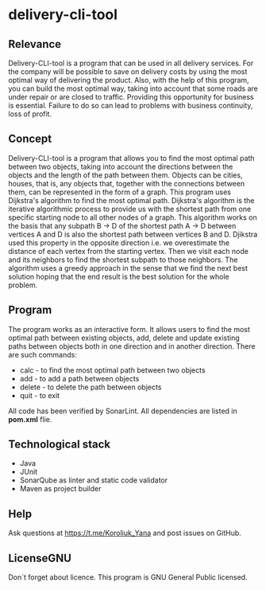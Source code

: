 # delivery-cli-tool

## Relevance

Delivery-CLI-tool is a program that can be used in all delivery services. For the company will be possible to save on
delivery costs by using the most optimal way of delivering the product. Also, with the help of this program, you can
build the most optimal way, taking into account that some roads are under repair or are closed to traffic. Providing
this opportunity for business is essential. Failure to do so can lead to problems with business continuity, loss of
profit.

## Concept

Delivery-CLI-tool is a program that allows you to find the most optimal path between two objects, taking into account
the directions between the objects and the length of the path between them. Objects can be cities, houses, that is, any
objects that, together with the connections between them, can be represented in the form of a graph. This program uses
Dijkstra's algorithm to find the most optimal path. Dijkstra's algorithm is the iterative algorithmic process to provide
us with the shortest path from one specific starting node to all other nodes of a graph. This algorithm works on the
basis that any subpath B -> D of the shortest path A -> D between vertices A and D is also the shortest path between
vertices B and D. Djikstra used this property in the opposite direction i.e. we overestimate the distance of each vertex
from the starting vertex. Then we visit each node and its neighbors to find the shortest subpath to those neighbors.
The algorithm uses a greedy approach in the sense that we find the next best solution hoping that the end result is the
best solution for the whole problem.

## Program

The program works as an interactive form. It allows users to find the most optimal path between existing objects, add,
delete and update existing paths between objects both in one direction and in another direction. There are such
commands:

* calc - to find the most optimal path between two objects
* add - to add a path between objects
* delete - to delete the path between objects
* quit - to exit

All code has been verified by SonarLint. All dependencies are listed in **pom.xml** flie.

## Technological stack

* Java
* JUnit
* SonarQube as linter and static code validator
* Maven as project builder

## Help

Ask questions at https://t.me/Koroliuk_Yana and post issues on GitHub.

## LicenseGNU

Don\`t forget about licence. This program is GNU General Public licensed.